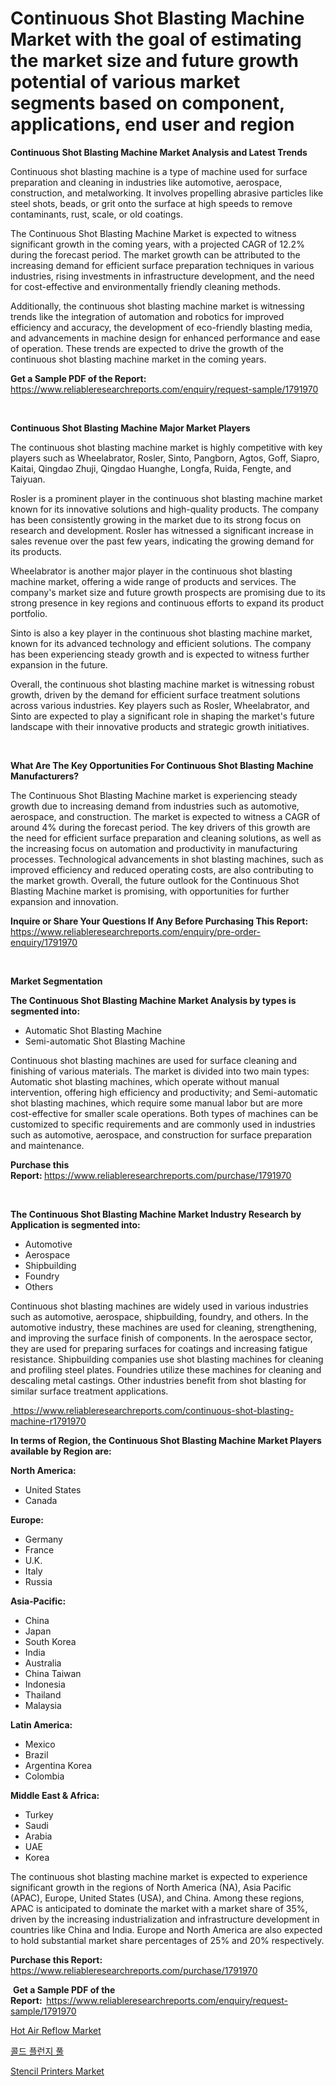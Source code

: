 <p><h1>Continuous Shot Blasting Machine Market with the goal of estimating the market size and future growth potential of various market segments based on component, applications, end user and region</h1></p><p><strong>Continuous Shot Blasting Machine Market Analysis and Latest Trends</strong></p>
<p><p>Continuous shot blasting machine is a type of machine used for surface preparation and cleaning in industries like automotive, aerospace, construction, and metalworking. It involves propelling abrasive particles like steel shots, beads, or grit onto the surface at high speeds to remove contaminants, rust, scale, or old coatings.</p><p>The Continuous Shot Blasting Machine Market is expected to witness significant growth in the coming years, with a projected CAGR of 12.2% during the forecast period. The market growth can be attributed to the increasing demand for efficient surface preparation techniques in various industries, rising investments in infrastructure development, and the need for cost-effective and environmentally friendly cleaning methods.</p><p>Additionally, the continuous shot blasting machine market is witnessing trends like the integration of automation and robotics for improved efficiency and accuracy, the development of eco-friendly blasting media, and advancements in machine design for enhanced performance and ease of operation. These trends are expected to drive the growth of the continuous shot blasting machine market in the coming years.</p></p>
<p><strong>Get a Sample PDF of the Report:&nbsp;</strong> <a href="https://www.reliableresearchreports.com/enquiry/request-sample/1791970">https://www.reliableresearchreports.com/enquiry/request-sample/1791970</a></p>
<p>&nbsp;</p>
<p><strong>Continuous Shot Blasting Machine Major Market Players</strong></p>
<p><p>The continuous shot blasting machine market is highly competitive with key players such as Wheelabrator, Rosler, Sinto, Pangborn, Agtos, Goff, Siapro, Kaitai, Qingdao Zhuji, Qingdao Huanghe, Longfa, Ruida, Fengte, and Taiyuan. </p><p>Rosler is a prominent player in the continuous shot blasting machine market known for its innovative solutions and high-quality products. The company has been consistently growing in the market due to its strong focus on research and development. Rosler has witnessed a significant increase in sales revenue over the past few years, indicating the growing demand for its products.</p><p>Wheelabrator is another major player in the continuous shot blasting machine market, offering a wide range of products and services. The company's market size and future growth prospects are promising due to its strong presence in key regions and continuous efforts to expand its product portfolio.</p><p>Sinto is also a key player in the continuous shot blasting machine market, known for its advanced technology and efficient solutions. The company has been experiencing steady growth and is expected to witness further expansion in the future.</p><p>Overall, the continuous shot blasting machine market is witnessing robust growth, driven by the demand for efficient surface treatment solutions across various industries. Key players such as Rosler, Wheelabrator, and Sinto are expected to play a significant role in shaping the market's future landscape with their innovative products and strategic growth initiatives.</p></p>
<p>&nbsp;</p>
<p><strong>What Are The Key Opportunities For Continuous Shot Blasting Machine Manufacturers?</strong></p>
<p><p>The Continuous Shot Blasting Machine market is experiencing steady growth due to increasing demand from industries such as automotive, aerospace, and construction. The market is expected to witness a CAGR of around 4% during the forecast period. The key drivers of this growth are the need for efficient surface preparation and cleaning solutions, as well as the increasing focus on automation and productivity in manufacturing processes. Technological advancements in shot blasting machines, such as improved efficiency and reduced operating costs, are also contributing to the market growth. Overall, the future outlook for the Continuous Shot Blasting Machine market is promising, with opportunities for further expansion and innovation.</p></p>
<p><strong>Inquire or Share Your Questions If Any Before Purchasing This Report:</strong> <a href="https://www.reliableresearchreports.com/enquiry/pre-order-enquiry/1791970">https://www.reliableresearchreports.com/enquiry/pre-order-enquiry/1791970</a></p>
<p>&nbsp;</p>
<p><strong>Market Segmentation</strong></p>
<p><strong>The Continuous Shot Blasting Machine Market Analysis by types is segmented into:</strong></p>
<p><ul><li>Automatic Shot Blasting Machine</li><li>Semi-automatic Shot Blasting Machine</li></ul></p>
<p><p>Continuous shot blasting machines are used for surface cleaning and finishing of various materials. The market is divided into two main types: Automatic shot blasting machines, which operate without manual intervention, offering high efficiency and productivity; and Semi-automatic shot blasting machines, which require some manual labor but are more cost-effective for smaller scale operations. Both types of machines can be customized to specific requirements and are commonly used in industries such as automotive, aerospace, and construction for surface preparation and maintenance.</p></p>
<p><strong>Purchase this Report:&nbsp;</strong><a href="https://www.reliableresearchreports.com/purchase/1791970">https://www.reliableresearchreports.com/purchase/1791970</a></p>
<p>&nbsp;</p>
<p><strong>The Continuous Shot Blasting Machine Market Industry Research by Application is segmented into:</strong></p>
<p><ul><li>Automotive</li><li>Aerospace</li><li>Shipbuilding</li><li>Foundry</li><li>Others</li></ul></p>
<p><p>Continuous shot blasting machines are widely used in various industries such as automotive, aerospace, shipbuilding, foundry, and others. In the automotive industry, these machines are used for cleaning, strengthening, and improving the surface finish of components. In the aerospace sector, they are used for preparing surfaces for coatings and increasing fatigue resistance. Shipbuilding companies use shot blasting machines for cleaning and profiling steel plates. Foundries utilize these machines for cleaning and descaling metal castings. Other industries benefit from shot blasting for similar surface treatment applications.</p></p>
<p><a href="https://www.reliableresearchreports.com/continuous-shot-blasting-machine-r1791970">&nbsp;https://www.reliableresearchreports.com/continuous-shot-blasting-machine-r1791970</a></p>
<p><strong>In terms of Region, the Continuous Shot Blasting Machine Market Players available by Region are:</strong></p>
<p>
    <p> <strong> North America: </strong>
        <ul>
            <li>United States</li>
            <li>Canada</li>
        </ul>
        </p> 
    <p> <strong> Europe: </strong>
        <ul>
            <li>Germany</li>
            <li>France</li>
            <li>U.K.</li>
            <li>Italy</li>
            <li>Russia</li>
        </ul>
        </p> 
    <p> <strong> Asia-Pacific: </strong>
        <ul>
            <li>China</li>
            <li>Japan</li>
            <li>South Korea</li>
            <li>India</li>
            <li>Australia</li>
            <li>China Taiwan</li>
            <li>Indonesia</li>
            <li>Thailand</li>
            <li>Malaysia</li>
        </ul>
        </p> 
    <p> <strong> Latin America: </strong>
        <ul>
            <li>Mexico</li>
            <li>Brazil</li>
            <li>Argentina Korea</li>
            <li>Colombia</li>
        </ul>
        </p> 
    <p> <strong> Middle East & Africa: </strong>
        <ul>
            <li>Turkey</li>
            <li>Saudi</li>
            <li>Arabia</li>
            <li>UAE</li>
            <li>Korea</li>
        </ul>
    </p>
    </p>
<p><p>The continuous shot blasting machine market is expected to experience significant growth in the regions of North America (NA), Asia Pacific (APAC), Europe, United States (USA), and China. Among these regions, APAC is anticipated to dominate the market with a market share of 35%, driven by the increasing industrialization and infrastructure development in countries like China and India. Europe and North America are also expected to hold substantial market share percentages of 25% and 20% respectively.</p></p>
<p><strong>Purchase this Report: </strong><a href="https://www.reliableresearchreports.com/purchase/1791970">https://www.reliableresearchreports.com/purchase/1791970</a></p>
<p>&nbsp;<strong>Get a Sample PDF of the Report:&nbsp;&nbsp;</strong><a href="https://www.reliableresearchreports.com/enquiry/request-sample/1791970">https://www.reliableresearchreports.com/enquiry/request-sample/1791970</a></p>
<p><strong></strong></p>
<p><p><a href="https://github.com/gulaimolin/Market-Research-Report-List-4/blob/main/hot-air-reflow-market.md">Hot Air Reflow Market</a></p><p><a href="https://github.com/wallacBahrtyinger567686/Market-Research-Report-List-1/blob/main/680373630545.md">콜드 플런지 풀</a></p><p><a href="https://github.com/mauripalmi/Market-Research-Report-List-3/blob/main/stencil-printers-market.md">Stencil Printers Market</a></p></p>
